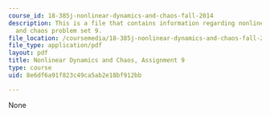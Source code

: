 ```yaml
---
course_id: 18-385j-nonlinear-dynamics-and-chaos-fall-2014
description: This is a file that contains information regarding nonlinear dynamics
  and chaos problem set 9.
file_location: /coursemedia/18-385j-nonlinear-dynamics-and-chaos-fall-2014/8e6df6a91f823c49ca5ab2e18bf912bb_MIT18_385JF14_Pset9.pdf
file_type: application/pdf
layout: pdf
title: Nonlinear Dynamics and Chaos, Assignment 9
type: course
uid: 8e6df6a91f823c49ca5ab2e18bf912bb

---
```

None